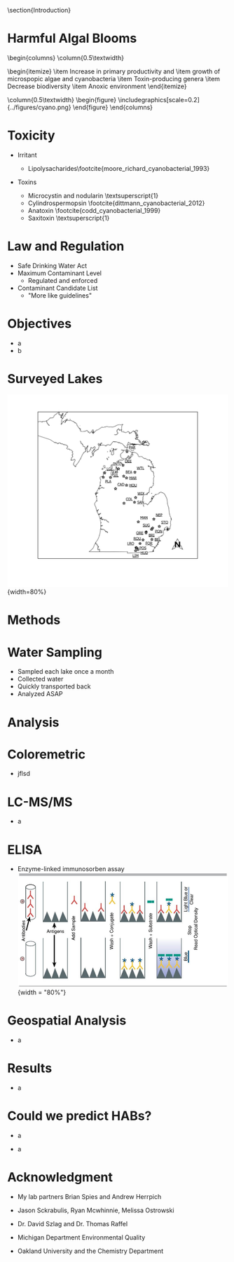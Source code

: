 \section{Introduction}

# Harmful Algal Blooms

\begin{columns}
\column{0.5\textwidth}

\begin{itemize}
\item Increase in primary productivity and 
\item growth of microspopic algae and cyanobacteria
\item Toxin-producing genera
\item Decrease biodiversity
\item Anoxic environment
\end{itemize}

\column{0.5\textwidth}
\begin{figure}
\includegraphics[scale=0.2]{../figures/cyano.png}
\end{figure}
\end{columns}

# Toxicity


- Irritant
  - Lipolysacharides\footcite{moore_richard_cyanobacterial_1993}

- Toxins
  - Microcystin and nodularin \textsuperscript{1}
  - Cylindrospermopsin \footcite{dittmann_cyanobacterial_2012}
  - Anatoxin \footcite{codd_cyanobacterial_1999}
  - Saxitoxin \textsuperscript{1}


# Law and Regulation

- Safe Drinking Water Act 
- Maximum Contaminant Level 
  - Regulated and enforced
- Contaminant Candidate List
  - "More like guidelines"


# Objectives



- a
- b


# Surveyed Lakes

![Sampled Lakes](../figures/Overview.png){width=80%}


# Methods


# Water Sampling

- Sampled each lake once a month
- Collected water
- Quickly transported back
- Analyzed ASAP


# Analysis

# Coloremetric 
- jflsd


# LC-MS/MS

- a


# ELISA

- Enzyme-linked immunosorben assay
![ELISA](elisa.jpg){width = "80%"}


# Geospatial Analysis

- a


# Results

- a



# Could we predict HABs?

- a




- a


# Acknowledgment

- My lab partners Brian Spies and Andrew Herrpich

- Jason Sckrabulis, Ryan Mcwhinnie, Melissa Ostrowski

- Dr. David Szlag and Dr. Thomas Raffel

- Michigan Department Environmental Quality

- Oakland University and the Chemistry Department

